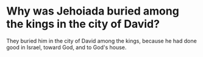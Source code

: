 # Why was Jehoiada buried among the kings in the city of David?

They buried him in the city of David among the kings, because he had done good in Israel, toward God, and to God's house. 